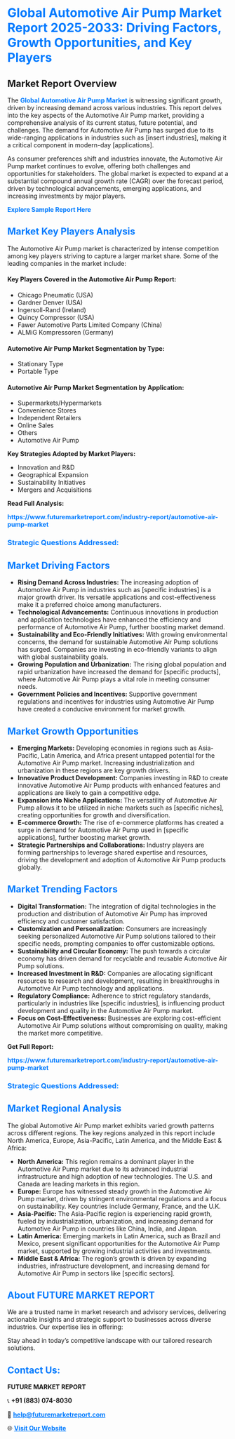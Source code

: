 <h1 style="color: #007BFF;">Global Automotive Air Pump Market Report 2025-2033: Driving Factors, Growth Opportunities, and Key Players</h1>

<section id="overview">
<h2>Market Report Overview</h2>
<p>The <a href="https://www.futuremarketreport.com/industry-report/automotive-air-pump-market" style="color: #007BFF; text-decoration: none;"><strong>Global Automotive Air Pump Market</strong></a> is witnessing significant growth, driven by increasing demand across various industries. This report delves into the key aspects of the Automotive Air Pump market, providing a comprehensive analysis of its current status, future potential, and challenges. The demand for Automotive Air Pump has surged due to its wide-ranging applications in industries such as [insert industries], making it a critical component in modern-day [applications].</p>
<p>As consumer preferences shift and industries innovate, the Automotive Air Pump market continues to evolve, offering both challenges and opportunities for stakeholders. The global market is expected to expand at a substantial compound annual growth rate (CAGR) over the forecast period, driven by technological advancements, emerging applications, and increasing investments by major players.</p>
</section>

<section id="overview">
<p><a href="https://www.futuremarketreport.com/request-sample/reportId=126730" style="color: #007BFF; text-decoration: none;"><strong>Explore Sample Report Here</strong></a></p>
</section>

<section id="key-players">
<h2 style="color: #007BFF;">Market Key Players Analysis</h2>
<p>The Automotive Air Pump market is characterized by intense competition among key players striving to capture a larger market share. Some of the leading companies in the market include:</p>
<h4>Key Players Covered in the Automotive Air Pump Report:</h4>
<ul><li>Chicago Pneumatic (USA)</li><li>Gardner Denver (USA)</li><li>Ingersoll-Rand (Ireland)</li><li>Quincy Compressor (USA)</li><li>Fawer Automotive Parts Limited Company (China)</li><li>ALMiG Kompressoren (Germany)</li></ul>
<h4>Automotive Air Pump Market Segmentation by Type:</h4>
<ul><li>Stationary Type</li><li>Portable Type</li></ul>

<h4>Automotive Air Pump Market Segmentation by Application:</h4>
<ul><li>Supermarkets/Hypermarkets</li><li>Convenience Stores</li><li>Independent Retailers</li><li>Online Sales</li><li>Others</li><li>Automotive Air Pump</li></ul>
<p><strong>Key Strategies Adopted by Market Players:</strong></p>
<ul>
<li>Innovation and R&D</li>
<li>Geographical Expansion</li>
<li>Sustainability Initiatives</li>
<li>Mergers and Acquisitions</li>
</ul>
</section>

<section>
<p><strong>Read Full Analysis: </strong></p><a href="https://www.futuremarketreport.com/industry-report/automotive-air-pump-market" style="color: #007BFF; text-decoration: none;"><strong>https://www.futuremarketreport.com/industry-report/automotive-air-pump-market</strong></a>
<h3 style="color: #007BFF;">Strategic Questions Addressed:</h3>
</section>

<section id="driving-factors">
<h2 style="color: #007BFF;">Market Driving Factors</h2>
<ul>
<li><strong>Rising Demand Across Industries:</strong> The increasing adoption of Automotive Air Pump in industries such as [specific industries] is a major growth driver. Its versatile applications and cost-effectiveness make it a preferred choice among manufacturers.</li>
<li><strong>Technological Advancements:</strong> Continuous innovations in production and application technologies have enhanced the efficiency and performance of Automotive Air Pump, further boosting market demand.</li>
<li><strong>Sustainability and Eco-Friendly Initiatives:</strong> With growing environmental concerns, the demand for sustainable Automotive Air Pump solutions has surged. Companies are investing in eco-friendly variants to align with global sustainability goals.</li>
<li><strong>Growing Population and Urbanization:</strong> The rising global population and rapid urbanization have increased the demand for [specific products], where Automotive Air Pump plays a vital role in meeting consumer needs.</li>
<li><strong>Government Policies and Incentives:</strong> Supportive government regulations and incentives for industries using Automotive Air Pump have created a conducive environment for market growth.</li>
</ul>
</section>

<section id="growth-opportunities">
<h2 style="color: #007BFF;">Market Growth Opportunities</h2>
<ul>
<li><strong>Emerging Markets:</strong> Developing economies in regions such as Asia-Pacific, Latin America, and Africa present untapped potential for the Automotive Air Pump market. Increasing industrialization and urbanization in these regions are key growth drivers.</li>
<li><strong>Innovative Product Development:</strong> Companies investing in R&D to create innovative Automotive Air Pump products with enhanced features and applications are likely to gain a competitive edge.</li>
<li><strong>Expansion into Niche Applications:</strong> The versatility of Automotive Air Pump allows it to be utilized in niche markets such as [specific niches], creating opportunities for growth and diversification.</li>
<li><strong>E-commerce Growth:</strong> The rise of e-commerce platforms has created a surge in demand for Automotive Air Pump used in [specific applications], further boosting market growth.</li>
<li><strong>Strategic Partnerships and Collaborations:</strong> Industry players are forming partnerships to leverage shared expertise and resources, driving the development and adoption of Automotive Air Pump products globally.</li>
</ul>
</section>

<section id="trending-factors">
<h2 style="color: #007BFF;">Market Trending Factors</h2>
<ul>
<li><strong>Digital Transformation:</strong> The integration of digital technologies in the production and distribution of Automotive Air Pump has improved efficiency and customer satisfaction.</li>
<li><strong>Customization and Personalization:</strong> Consumers are increasingly seeking personalized Automotive Air Pump solutions tailored to their specific needs, prompting companies to offer customizable options.</li>
<li><strong>Sustainability and Circular Economy:</strong> The push towards a circular economy has driven demand for recyclable and reusable Automotive Air Pump solutions.</li>
<li><strong>Increased Investment in R&D:</strong> Companies are allocating significant resources to research and development, resulting in breakthroughs in Automotive Air Pump technology and applications.</li>
<li><strong>Regulatory Compliance:</strong> Adherence to strict regulatory standards, particularly in industries like [specific industries], is influencing product development and quality in the Automotive Air Pump market.</li>
<li><strong>Focus on Cost-Effectiveness:</strong> Businesses are exploring cost-efficient Automotive Air Pump solutions without compromising on quality, making the market more competitive.</li>
</ul>
</section>

<section>
<p><strong>Get Full Report: </strong></p><a href="https://www.futuremarketreport.com/industry-report/automotive-air-pump-market" style="color: #007BFF; text-decoration: none;"><strong>https://www.futuremarketreport.com/industry-report/automotive-air-pump-market</strong></a>
<h3 style="color: #007BFF;">Strategic Questions Addressed:</h3>
</section>


<section id="regional-analysis">
<h2 style="color: #007BFF;">Market Regional Analysis</h2>
<p>The global Automotive Air Pump market exhibits varied growth patterns across different regions. The key regions analyzed in this report include North America, Europe, Asia-Pacific, Latin America, and the Middle East & Africa:</p>
<ul>
<li><strong>North America:</strong> This region remains a dominant player in the Automotive Air Pump market due to its advanced industrial infrastructure and high adoption of new technologies. The U.S. and Canada are leading markets in this region.</li>
<li><strong>Europe:</strong> Europe has witnessed steady growth in the Automotive Air Pump market, driven by stringent environmental regulations and a focus on sustainability. Key countries include Germany, France, and the U.K.</li>
<li><strong>Asia-Pacific:</strong> The Asia-Pacific region is experiencing rapid growth, fueled by industrialization, urbanization, and increasing demand for Automotive Air Pump in countries like China, India, and Japan.</li>
<li><strong>Latin America:</strong> Emerging markets in Latin America, such as Brazil and Mexico, present significant opportunities for the Automotive Air Pump market, supported by growing industrial activities and investments.</li>
<li><strong>Middle East & Africa:</strong> The region’s growth is driven by expanding industries, infrastructure development, and increasing demand for Automotive Air Pump in sectors like [specific sectors].</li>
</ul>
</section>

<footer>
<h2 style="color: #007BFF;">About FUTURE MARKET REPORT</h2>
<p>We are a trusted name in market research and advisory services, delivering actionable insights and strategic support to businesses across diverse industries. Our expertise lies in offering:</p>

<p>Stay ahead in today’s competitive landscape with our tailored research solutions.</p>

<h2 style="color: #007BFF;">Contact Us:</h2>
<p><strong>FUTURE MARKET REPORT</strong></p>
<p>📞 <strong>+91 (883) 074-8030</strong></p>
<p>📧 <strong><a href="mailto:help@futuremarketreport.com" style="color: #007BFF;">help@futuremarketreport.com</a></strong></p>
<p>🌐 <strong><a href="https://www.futuremarketreport.com/" style="color: #007BFF;">Visit Our Website</a></strong></p>
</footer>